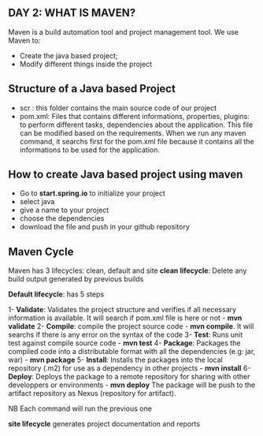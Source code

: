 ## DAY 2: WHAT IS MAVEN?

Maven is a build automation tool and project management tool. We use Maven to:
- Create the java based project;
- Modify different things inside the project

## Structure of a Java based Project

- scr : this folder contains the main source code of our project
- pom.xml: Files that contains different informations, properties, plugins: to perform different tasks, dependencies about the application. This file can be modified based on the requirements.
When we run any maven command, it searchs first for the pom.xml file because it contains all the informations to be used for the application.

## How to create Java based project using maven

- Go to **start.spring.io** to initialize your project
- select java
- give a name to your project
- choose the dependencies
- download the file and push in your github repository

## Maven Cycle

Maven has 3 lifecycles: clean, default and site
**clean lifecycle**: Delete any build output generated by previous builds

**Default lifecycle**: has 5 steps
 
 1- **Validate**: Validates the project structure and verifies if all necessary information is available. It will search if pom.xml file is here or not - **mvn validate**
 2- **Compile**: compile the project source code - **mvn compile**. It will searchs if there is any error on the syntax of the code
 3- **Test**: Runs unit test against compile source code - **mvn test**
 4- **Package**: Packages the compiled code into a distributable format with all the dependencies (e.g: jar, war) - **mvn package**
 5- **Install**: Installs the packages into the local repository (.m2) for use as a dependency in other projects - **mvn install**
 6- **Deploy**: Deploys the package to a remote repository for sharing with other developpers or environments - **mvn deploy** The package will be push to the artifact repository as Nexus (repository for artifact).
 
NB Each command will run the previous one  
 
 **site lifecycle** generates project documentation and reports
 
 
 
 
 
 
 
 
 
 
 
 
 
 
 
